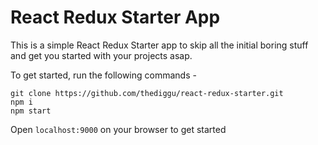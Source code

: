 # React Redux Starter App

This is a simple React Redux Starter app to skip all the initial boring stuff and get you started with your projects asap.

To get started, run the following commands - 

```
git clone https://github.com/thediggu/react-redux-starter.git
npm i
npm start
```

Open `localhost:9000` on your browser to get started
